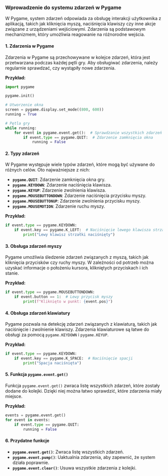 ### Wprowadzenie do systemu zdarzeń w Pygame

W Pygame, system zdarzeń odpowiada za obsługę interakcji użytkownika z aplikacją, takich jak kliknięcia myszą, naciśnięcia klawiszy czy inne akcje związane z urządzeniami wejściowymi. Zdarzenia są podstawowym mechanizmem, który umożliwia reagowanie na różnorodne wejścia.

#### **1. Zdarzenia w Pygame**
Zdarzenia w Pygame są przechowywane w kolejce zdarzeń, która jest przetwarzana podczas każdej pętli gry. Aby obsługiwać zdarzenia, należy regularnie sprawdzać, czy wystąpiły nowe zdarzenia.

**Przykład:**
```python
import pygame

pygame.init()

# Utworzenie okna
screen = pygame.display.set_mode((800, 600))
running = True

# Pętla gry
while running:
    for event in pygame.event.get():  # Sprawdzanie wszystkich zdarzeń
        if event.type == pygame.QUIT:  # Zdarzenie zamknięcia okna
            running = False
```

#### **2. Typy zdarzeń**
W Pygame występuje wiele typów zdarzeń, które mogą być używane do różnych celów. Oto najważniejsze z nich:

- **`pygame.QUIT`**: Zdarzenie zamknięcia okna gry.
- **`pygame.KEYDOWN`**: Zdarzenie naciśnięcia klawisza.
- **`pygame.KEYUP`**: Zdarzenie zwolnienia klawisza.
- **`pygame.MOUSEBUTTONDOWN`**: Zdarzenie naciśnięcia przycisku myszy.
- **`pygame.MOUSEBUTTONUP`**: Zdarzenie zwolnienia przycisku myszy.
- **`pygame.MOUSEMOTION`**: Zdarzenie ruchu myszy.

**Przykład:**
```python
if event.type == pygame.KEYDOWN:
    if event.key == pygame.K_LEFT:  # Naciśnięcie lewego klawisza strzałki
        print("Lewy klawisz strzałki naciśnięty")
```

#### **3. Obsługa zdarzeń myszy**
Pygame umożliwia śledzenie zdarzeń związanych z myszą, takich jak kliknięcia przycisków czy ruchy myszy. W zależności od potrzeb można uzyskać informacje o położeniu kursora, klikniętych przyciskach i ich stanie.

**Przykład:**
```python
if event.type == pygame.MOUSEBUTTONDOWN:
    if event.button == 1:  # Lewy przycisk myszy
        print(f"Kliknięto w punkt: {event.pos}")
```

#### **4. Obsługa zdarzeń klawiatury**
Pygame pozwala na detekcję zdarzeń związanych z klawiaturą, takich jak naciśnięcie i zwolnienie klawiszy. Zdarzenia klawiaturowe są łatwe do obsługi za pomocą `pygame.KEYDOWN` i `pygame.KEYUP`.

**Przykład:**
```python
if event.type == pygame.KEYDOWN:
    if event.key == pygame.K_SPACE:  # Naciśnięcie spacji
        print("Spacja naciśnięta")
```

#### **5. Funkcja `pygame.event.get()`**
Funkcja `pygame.event.get()` zwraca listę wszystkich zdarzeń, które zostały dodane do kolejki. Dzięki niej można łatwo sprawdzić, które zdarzenia miały miejsce.

**Przykład:**
```python
events = pygame.event.get()
for event in events:
    if event.type == pygame.QUIT:
        running = False
```

#### **6. Przydatne funkcje**
- **`pygame.event.get()`**: Zwraca listę wszystkich zdarzeń.
- **`pygame.event.pump()`**: Uaktualnia zdarzenia, aby zapewnić, że system działa poprawnie.
- **`pygame.event.clear()`**: Usuwa wszystkie zdarzenia z kolejki.
